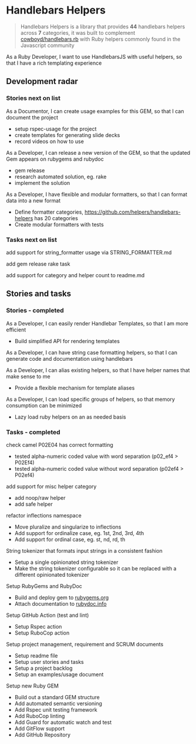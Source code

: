 # Handlebars Helpers

> Handlebars Helpers is a library that provides <b>44</b> handlebars helpers across <b>7</b> categories, it was built to complement [cowboyd/handlebars.rb](https://github.com/cowboyd/handlebars.rb) with Ruby helpers commonly found in the Javascript community

As a Ruby Developer, I want to use HandlebarsJS with useful helpers, so that I have a rich templating experience

## Development radar

### Stories next on list

As a Documentor, I can create usage examples for this GEM, so that I can document the project

- setup rspec-usage for the project
- create templates for generating slide decks
- record videos on how to use

As a Developer, I can release a new version of the GEM, so that the updated Gem appears on rubygems and rubydoc

- gem release
- research automated solution, eg. rake
- implement the solution

As a Developer, I have flexible and modular formatters, so that I can format data into a new format

- Define formatter categories, https://github.com/helpers/handlebars-helpers has 20 categories
- Create modular formatters with tests

### Tasks next on list

add support for string_formatter usage via STRING_FORMATTER.md

add gem release rake task

add support for category and helper count to readme.md

## Stories and tasks

### Stories - completed

As a Developer, I can easily render Handlebar Templates, so that I am more efficient

- Build simplified API for rendering templates

As a Developer, I can have string case formatting helpers, so that I can generate code and documentation using handlebars

As a Developer, I can alias existing helpers, so that I have helper names that make sense to me

- Provide a flexible mechanism for template aliases

As a Developer, I can load specific groups of helpers, so that memory consumption can be minimized

- Lazy load ruby helpers on an as needed basis

### Tasks - completed

check camel P02E04 has correct formatting

- tested alpha-numeric coded value with word separation (p02_ef4 &gt; P02Ef4)
- tested alpha-numeric coded value without word separation (p02ef4 &gt; P02ef4)

add support for misc helper category

- add noop/raw helper
- add safe helper

refactor inflections namespace

- Move pluralize and singularize to inflections
- Add support for ordinalize case, eg. 1st, 2nd, 3rd, 4th
- Add support for ordinal case, eg. st, nd, rd, th

String tokenizer that formats input strings in a consistent fashion

- Setup a single opinionated string tokenizer
- Make the string tokenizer configurable so it can be replaced with a different opinionated tokenizer

Setup RubyGems and RubyDoc

- Build and deploy gem to [rubygems.org](https://rubygems.org/gems/handlebars-helpers)
- Attach documentation to [rubydoc.info](https://rubydoc.info/github/klueless-io/handlebars-helpers/master)

Setup GitHub Action (test and lint)

- Setup Rspec action
- Setup RuboCop action

Setup project management, requirement and SCRUM documents

- Setup readme file
- Setup user stories and tasks
- Setup a project backlog
- Setup an examples/usage document

Setup new Ruby GEM

- Build out a standard GEM structure
- Add automated semantic versioning
- Add Rspec unit testing framework
- Add RuboCop linting
- Add Guard for automatic watch and test
- Add GitFlow support
- Add GitHub Repository
